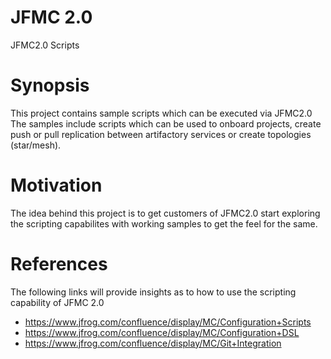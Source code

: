 # JFMC 2.0

JFMC2.0 Scripts

# Synopsis

This project contains sample scripts which can be executed via JFMC2.0 
The samples include scripts which can be used to onboard projects, create push or pull replication between artifactory services or create topologies (star/mesh).

# Motivation

The idea behind this project is to get customers of JFMC2.0 start exploring the scripting capabilites
with working samples to get the feel for the same.

# References

The following links will provide insights as to how to use the scripting capability of JFMC 2.0

* https://www.jfrog.com/confluence/display/MC/Configuration+Scripts
* https://www.jfrog.com/confluence/display/MC/Configuration+DSL
* https://www.jfrog.com/confluence/display/MC/Git+Integration
